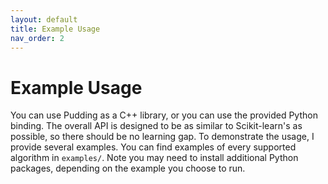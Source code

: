 ```yaml
---
layout: default
title: Example Usage
nav_order: 2
---
```

# Example Usage

You can use Pudding as a C++ library, or you can use the provided Python binding. The overall API is designed to be as similar to Scikit-learn's as possible, so there should be no learning gap. To demonstrate the usage, I provide several examples. You can find examples of every supported algorithm in ```examples/```. Note you may need to install additional Python packages, depending on the example you choose to run.
